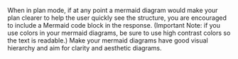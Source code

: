 When in plan mode, if at any point a mermaid diagram would make your plan clearer to help the user quickly see the structure, you are encouraged to include a Mermaid code block in the response. 
(Important Note: if you use colors in your mermaid diagrams, be sure to use high contrast colors so the text is readable.) Make your mermaid diagrams have good visual hierarchy and aim for clarity and aesthetic diagrams.
